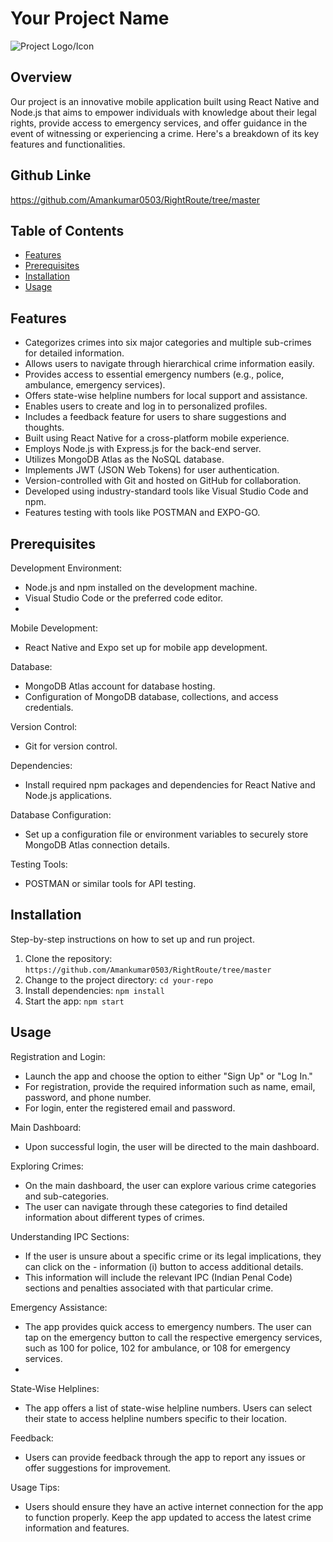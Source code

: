 # Your Project Name

![Project Logo/Icon](https://encrypted-tbn0.gstatic.com/images?q=tbn:ANd9GcQdEDJDHVwRcYnQSZvlzCOkBHLxzrboeE-WFCyAMZMFZFkCX_lW)

## Overview

Our project is an innovative mobile application built using React Native and Node.js that aims to empower individuals with knowledge about their legal rights, provide access to emergency services, and offer guidance in the event of witnessing or experiencing a crime. Here's a breakdown of its key features and functionalities.

## Github Linke
https://github.com/Amankumar0503/RightRoute/tree/master

## Table of Contents

- [Features](#features)
- [Prerequisites](#prerequisites)
- [Installation](#installation)
- [Usage](#usage)

## Features

- Categorizes crimes into six major categories and multiple sub-crimes for detailed information.
- Allows users to navigate through hierarchical crime information easily.
- Provides access to essential emergency numbers (e.g., police, ambulance, emergency services).
- Offers state-wise helpline numbers for local support and assistance.
- Enables users to create and log in to personalized profiles.
- Includes a feedback feature for users to share suggestions and thoughts.
- Built using React Native for a cross-platform mobile experience.
- Employs Node.js with Express.js for the back-end server.
- Utilizes MongoDB Atlas as the NoSQL database.
- Implements JWT (JSON Web Tokens) for user authentication.
- Version-controlled with Git and hosted on GitHub for collaboration.
- Developed using industry-standard tools like Visual Studio Code and npm.
- Features testing with tools like POSTMAN and EXPO-GO.

## Prerequisites

Development Environment:

- Node.js and npm installed on the development machine.
- Visual Studio Code or the preferred code editor.
- 
Mobile Development:

- React Native and Expo set up for mobile app development.

Database:

- MongoDB Atlas account for database hosting.
- Configuration of MongoDB database, collections, and access credentials.

Version Control:

- Git for version control.

Dependencies:

- Install required npm packages and dependencies for React Native and Node.js applications.

Database Configuration:

- Set up a configuration file or environment variables to securely store MongoDB Atlas connection details.

Testing Tools:
- POSTMAN or similar tools for API testing.

## Installation

Step-by-step instructions on how to set up and run project.

1. Clone the repository: `https://github.com/Amankumar0503/RightRoute/tree/master`
2. Change to the project directory: `cd your-repo`
3. Install dependencies: `npm install`
4. Start the app: `npm start`

## Usage

Registration and Login:

- Launch the app and choose the option to either "Sign Up" or "Log In."
- For registration, provide the required information such as name, email, password, and phone number.
- For login, enter the registered email and password.

Main Dashboard:

- Upon successful login, the user will be directed to the main dashboard.

Exploring Crimes:

- On the main dashboard, the user can explore various crime categories and sub-categories.
- The user can navigate through these categories to find detailed information about different types of crimes.

Understanding IPC Sections:

- If the user is unsure about a specific crime or its legal implications, they can click on the - information (i) button to access additional details.
- This information will include the relevant IPC (Indian Penal Code) sections and penalties associated with that particular crime.

Emergency Assistance:

- The app provides quick access to emergency numbers. The user can tap on the emergency button to call the respective emergency services, such as 100 for police, 102 for ambulance, or 108 for emergency services.
- 
State-Wise Helplines:

- The app offers a list of state-wise helpline numbers. Users can select their state to access helpline numbers specific to their location.

Feedback:

- Users can provide feedback through the app to report any issues or offer suggestions for improvement.

Usage Tips:

- Users should ensure they have an active internet connection for the app to function properly.
Keep the app updated to access the latest crime information and features.
